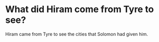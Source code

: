 # What did Hiram come from Tyre to see?

Hiram came from Tyre to see the cities that Solomon had given him.
